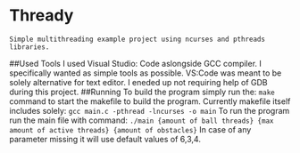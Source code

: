 # Thready
    Simple multithreading example project using ncurses and pthreads libraries. 
##Used Tools
    I used Visual Studio: Code aslongside GCC compiler. I specifically wanted as simple tools as possible. VS:Code was meant to be solely alternative for text editor. 
    I eneded up not requiring help of GDB during this project. 
##Running
    To build the program simply run the:
    ```
    make
    ```
    command to start the makefile to build the program. Currently makefile itself includes solely:
    ```
    gcc main.c -pthread -lncurses -o main
    ```
    To run the program run the main file with command:
    ```
    ./main {amount of ball threads} {max amount of active threads} {amount of obstacles}
    ```
    In case of any parameter missing it will use default values of 6,3,4. 
